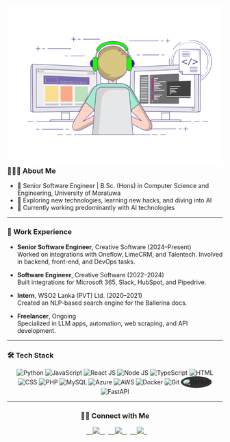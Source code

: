 <img align="right" alt="GIF" src="https://raw.githubusercontent.com/devSouvik/devSouvik/master/gif3.gif" width="500"/>

<h3><b> 👨🏻‍💻 About Me </b></h3>

- 🔭 Senior Software Engineer | B.Sc. (Hons) in Computer Science and Engineering, University of Moratuwa  
- 🤔 Exploring new technologies, learning new hacks, and diving into AI  
- 🤖 Currently working predominantly with AI technologies  

---

<h3><b>💼 Work Experience</b></h3>

- **Senior Software Engineer**, Creative Software (2024–Present)  
  Worked on integrations with Oneflow, LimeCRM, and Talentech. Involved in backend, front-end, and DevOps tasks.

- **Software Engineer**, Creative Software (2022–2024)  
  Built integrations for Microsoft 365, Slack, HubSpot, and Pipedrive.

- **Intern**, WSO2 Lanka (PVT) Ltd. (2020–2021)  
  Created an NLP-based search engine for the Ballerina docs.

- **Freelancer**, Ongoing  
  Specialized in LLM apps, automation, web scraping, and API development.

---


<h3><b>🛠 Tech Stack</b></h3>

<p align="center">
  <img src="https://img.icons8.com/color/48/000000/python--v1.png" alt="Python"/>
  <img src="https://img.icons8.com/color/48/000000/javascript--v1.png" alt="JavaScript"/>
  <img src="https://img.icons8.com/color/48/000000/react-native.png" alt="React JS"/>
  <img src="https://img.icons8.com/color/48/000000/nodejs.png" alt="Node JS"/>
  <img src="https://img.icons8.com/color/48/000000/typescript.png" alt="TypeScript"/>
  <img src="https://img.icons8.com/color/48/000000/html-5--v1.png" alt="HTML"/>
  <img src="https://img.icons8.com/color/48/000000/css3.png" alt="CSS"/>
  <img src="https://www.vectorlogo.zone/logos/php/php-icon.svg" alt="PHP" width="48"/>
  <img src="https://img.icons8.com/color/48/000000/mysql-logo.png" alt="MySQL"/>
  <img src="https://img.icons8.com/color/48/000000/azure-1.png" alt="Azure"/>
  <img src="https://www.vectorlogo.zone/logos/amazon_aws/amazon_aws-icon.svg" alt="AWS" width="48"/>
  <img src="https://img.icons8.com/color/48/000000/docker.png" alt="Docker"/>
  <img src="https://img.icons8.com/color/48/000000/git.png" alt="Git"/>
  <img src="https://img.icons8.com/material-rounded/48/ffffff/github.png" alt="GitHub" style="background-color:#333; border-radius:50%; padding:5px;"/>
  <img src="https://cdn.jsdelivr.net/gh/devicons/devicon/icons/fastapi/fastapi-original.svg" alt="FastAPI" width="40"/>
</p>


---

<h3 align="center"> 🤝🏻 Connect with Me </h3>

<p align="center">
  <a href="https://www.instagram.com/lavarthan/" target="_blank" rel="noopener noreferrer">
    <img src="https://img.icons8.com/plasticine/100/000000/instagram-new.png" width="50" />
  </a>
  <a href="https://www.linkedin.com/in/lavarthan-selvaratnam/" target="_blank" rel="noopener noreferrer">
    <img src="https://img.icons8.com/plasticine/100/000000/linkedin.png" width="50" />
  </a>
  <a href="mailto:lavarthan97@gmail.com" target="_blank" rel="noopener noreferrer">
    <img src="https://img.icons8.com/plasticine/100/000000/gmail.png" width="50" />
  </a>
</p>
